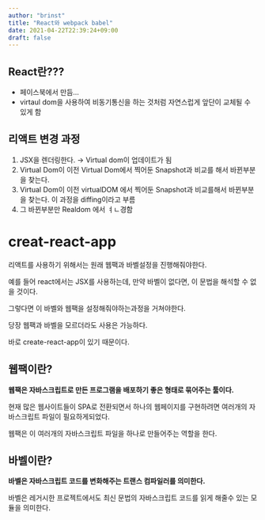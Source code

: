 ```yaml
---
author: "brinst"
title: "React와 webpack babel"
date: 2021-04-22T22:39:24+09:00
draft: false
---
```


## React란???
* 페이스북에서 만듬...
* virtaul dom을 사용하여 비동기통신을 하는 것처럼 자연스럽게 앞단이 교체될 수 있게 함

## 리액트 변경 과정

1. JSX을 렌더링한다. → Virtual dom이 업데이트가 됨
2. Virtual Dom이 이전 Virtual Dom에서 찍어둔 Snapshot과 비교를 해서 바뀐부분을 찾는다.
3. Virtual Dom이 이전 virtualDOM 에서 찍어둔 Snapshot과 비교를해서 바뀐부분을 찾는다.
   이 과정을 diffing이라고 부름
4. 그 바뀐부분만 Realdom 에서 ㅕㄴ경함

# creat-react-app

리액트를 사용하기 위해서는 원래 웹팩과 바벨설정을 진행해줘야한다.

예를 들어 react에서는 JSX를 사용하는데, 만약 바벨이 없다면, 이 문법을 해석할 수 없을 것이다.

그렇다면 이 바벨와 웹팩을 설정해줘야하는과정을 거쳐야한다.

당장 웹팩과 바벨을 모르더라도 사용은 가능하다.

바로 create-react-app이 있기 때문이다.

## 웹팩이란?

**웹팩은 자바스크립트로 만든 프로그램을 배포하기 좋은 형태로 묶어주는 툴이다.**

현재 많은 웹사이트들이 SPA로 전환되면서 하나의 웹페이지를 구현하려면 여러개의 자바스크립트 파일이 필요하게되었다.

웹팩은 이 여러개의 자바스크립트 파일을 하나로 만들어주는 역할을 한다.


## 바벨이란?

**바벨은 자바스크립트 코드를 변화해주는 트랜스 컴파일러를 의미한다.**

바벨은 레거시한 프로젝트에서도 최신 문법의 자바스크립트 코드를 읽게 해줄수 있는 모듈을 의미한다.
